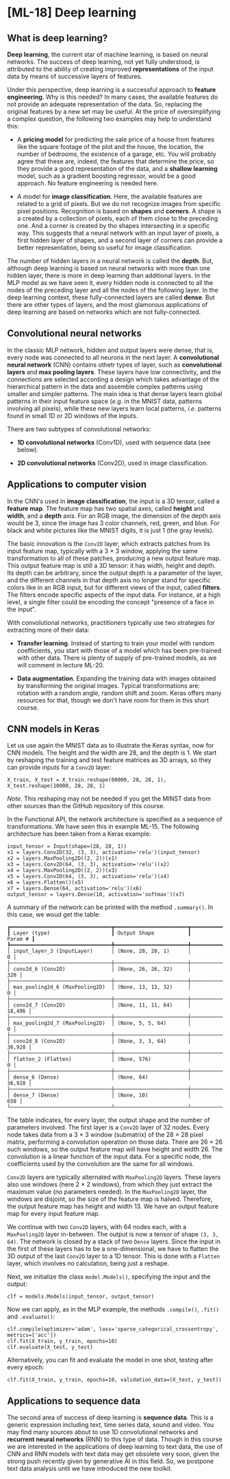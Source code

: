 #  [ML-18] Deep learning

## What is deep learning?

**Deep learning**, the current star of machine learning, is based on neural networks. The success of deep learning, not yet fully understood, is attributed to the ability of creating improved **representations** of the input data by means of successive layers of features.

Under this perspective, deep learning is a successful approach to **feature engineering**. Why is this needed? In many cases, the available features do not provide an adequate representation of the data. So, replacing the original features by a new set may be useful. At the price of oversimplifying a complex question, the following two examples may help to understand this:

* A **pricing model** for predicting the sale price of a house from features like the square footage of the plot and the house, the location, the number of bedrooms, the existence of a garage, etc. You will probably agree that these are, indeed, the features that determine the price, so they provide a good representation of the data, and a **shallow learning** model, such as a gradient boosting regressor, would be a good approach. No feature engineering is needed here.

* A model for **image classification**. Here, the available features are related to a grid of pixels. But we do not recognize images from specific pixel positions. Recognition is based on **shapes** and **corners**. A shape is a created by a collection of pixels, each of them close to the preceding one. And a corner is created by tho shapes intersecting in a specific way. This suggests that a neural network with an input layer of pixels, a first hidden layer of shapes, and a second layer of corners can provide a better representation, being so useful for image classification.

The number of hidden layers in a neural network is called the **depth**. But, although deep learning is based on neural networks with more than one hidden layer, there is more in deep learning than additional layers. In the MLP model as we have seen it, every hidden node is connected to all the nodes of the preceding layer and all the nodes of the following layer. In the deep learning context, these fully-connected layers are called **dense**. But there are other types of layers, and the most glamorous applications of deep learning are based on networks which are not fully-connected.

## Convolutional neural networks

In the classic MLP network, hidden and output layers were dense, that is, every node was connected to all neurons in the next layer. A **convolutional neural network** (CNN) contains othetr types of layer, such as **convolutional layers** and **max pooling layers**. These layers have low connectivity, and the connections are selected according a design which takes advantage of the hierarchical pattern in the data and assemble complex patterns using smaller and simpler patterns. The main idea is that dense layers learn global patterns in their input feature space (*e.g*. in the MNIST data, patterns involving all pixels), while these new layers learn local patterns, *i.e*. patterns found in small 1D or 2D windows of the inputs.

There are two subtypes of convolutional networks:

* **1D convolutional networks** (Conv1D), used with sequence data (see below).

* **2D convolutional networks** (Conv2D), used in image classification. 

## Applications to computer vision

In the CNN's used in **image classification**, the input is a 3D tensor, called a **feature map**. The feature map has two spatial axes, called **height** and **width**, and a **depth** axis. For an RGB image, the dimension of the depth axis would be 3, since the image has 3 color channels, red, green, and blue. For black and white pictures like the MNIST digits, it is just 1 (the gray levels).

The basic innovation is the `Conv2D` layer, which extracts patches from its input feature map, typically with a 3 $\times$ 3 window, applying the same transformation to all of these patches, producing a new output feature map. This output feature map is still a 3D tensor: it has width, height and depth. Its depth can be arbitrary, since the output depth is a parameter of the layer, and the different channels in that depth axis no longer stand for specific colors like in an RGB input, but for different views of the input, called **filters**. The filters encode specific aspects of the input data. For instance, at a high level, a single filter could be encoding the concept "presence of a face in the input".

With convolutional networks, practitioners typically use two strategies for extracting more of their data:

* **Transfer learning**. Instead of starting to train your model with random coefficients, you start with those of a model which has been pre-trained with other data. There is plenty of supply of pre-trained models, as we will comment in lecture ML-20.

* **Data augmentation**. Expanding the training data with images obtained by transforming the original images. Typical transformations are: rotation with a random angle, random shift and zoom. Keras offers many resources for that, though we don't have room for them in this short course.

## CNN models in Keras

Let us use again the MNIST data as to illustrate the Keras syntax, now for CNN models. The height and the width are 28, and the depth is 1. We start by reshaping the training and test feature matrices as 3D arrays, so they can provide inputs for a `Conv2D` layer:

```
X_train, X_test = X_train.reshape(60000, 28, 28, 1), X_test.reshape(10000, 28, 28, 1)
```

*Note*. This reshaping may not be needed if you get the MINST data from other sources than the GitHub repository of this course. 

In the Functional API, the network architecture is specified as a sequence of transformations. We have seen this in example ML-15. The following architecture has been taken from a Keras example:

```
input_tensor = Input(shape=(28, 28, 1))
x1 = layers.Conv2D(32, (3, 3), activation='relu')(input_tensor)
x2 = layers.MaxPooling2D((2, 2))(x1)
x3 = layers.Conv2D(64, (3, 3), activation='relu')(x2)
x4 = layers.MaxPooling2D((2, 2))(x3)
x5 = layers.Conv2D(64, (3, 3), activation='relu')(x4)
x6 = layers.Flatten()(x5)
x7 = layers.Dense(64, activation='relu')(x6)
output_tensor = layers.Dense(10, activation='softmax')(x7)
```

A summary of the network can be printed with the method `.summary()`. In this case, we woud get the table:

```
┏━━━━━━━━━━━━━━━━━━━━━━━━━━━━━━━━━┳━━━━━━━━━━━━━━━━━━━━━━━━┳━━━━━━━━━━━━━━━┓
┃ Layer (type)                    ┃ Output Shape           ┃       Param # ┃
┡━━━━━━━━━━━━━━━━━━━━━━━━━━━━━━━━━╇━━━━━━━━━━━━━━━━━━━━━━━━╇━━━━━━━━━━━━━━━┩
│ input_layer_3 (InputLayer)      │ (None, 28, 28, 1)      │             0 │
├─────────────────────────────────┼────────────────────────┼───────────────┤
│ conv2d_6 (Conv2D)               │ (None, 26, 26, 32)     │           320 │
├─────────────────────────────────┼────────────────────────┼───────────────┤
│ max_pooling2d_6 (MaxPooling2D)  │ (None, 13, 13, 32)     │             0 │
├─────────────────────────────────┼────────────────────────┼───────────────┤
│ conv2d_7 (Conv2D)               │ (None, 11, 11, 64)     │        18,496 │
├─────────────────────────────────┼────────────────────────┼───────────────┤
│ max_pooling2d_7 (MaxPooling2D)  │ (None, 5, 5, 64)       │             0 │
├─────────────────────────────────┼────────────────────────┼───────────────┤
│ conv2d_8 (Conv2D)               │ (None, 3, 3, 64)       │        36,928 │
├─────────────────────────────────┼────────────────────────┼───────────────┤
│ flatten_2 (Flatten)             │ (None, 576)            │             0 │
├─────────────────────────────────┼────────────────────────┼───────────────┤
│ dense_6 (Dense)                 │ (None, 64)             │        36,928 │
├─────────────────────────────────┼────────────────────────┼───────────────┤
│ dense_7 (Dense)                 │ (None, 10)             │           650 │
└─────────────────────────────────┴────────────────────────┴───────────────┘
```

The table indicates, for every layer, the output shape and the number of parameters involved. The first layer is a `Conv2D` layer of 32 nodes. Every node takes data from a 3 $\times$ 3 window (submatrix) of the 28 $\times$ 28 pixel matrix, performing a convolution operation on those data. There are 26 $\times$ 26 such windows, so the output feature map will have height and width 26. The convolution is a linear function of the input data. For a specific node, the coefficients used by the convolution are the same for all windows.

`Conv2D` layers are typically alternated with `MaxPooling2D` layers. These layers also use windows (here 2 $\times$ 2 windows), from which they just extract the maximum value (no parameters needed). In the `MaxPooling2D` layer, the windows are disjoint, so the size of the feature map is halved. Therefore, the output feature map has height and width 13. We have an output feature map for every input feature map.

We continue with two `Conv2D` layers, with 64 nodes each, with a `MaxPooling2D` layer in-between. The output is now a tensor of shape `(3, 3, 64)`. The network is closed by a stack of two `Dense` layers. Since the input in the first of these layers has to be a one-dimensional, we have to flatten the 3D output of the last `Conv2D` layer to a 1D tensor. This is done with a `Flatten` layer, which involves no calculation, being just a reshape. 

Next, we initialize the class `model.Models()`, specifying the input and the output:

```
clf = models.Models(input_tensor, output_tensor)
```

Now we can apply, as in the MLP example, the methods `.compile()`, `.fit()` and `.evaluate()`:

```
clf.compile(optimizer='adam', loss='sparse_categorical_crossentropy', metrics=['acc'])
clf.fit(X_train, y_train, epochs=10)
clf.evaluate(X_test, y_test) 
```

Alternatively, you can fit and evaluate the model in one shot, testing after every epoch:

```
clf.fit(X_train, y_train, epochs=10, validation_data=(X_test, y_test))
```

## Applications to sequence data

The second area of success of deep learning is **sequence data**. This is a generic expression including text, time series data, sound and video. You may find many sources about to use 1D convolutional networks and **recurrent neural networks** (RNN) to this type of data. Though in this course we are interested in the applications of deep learning to text data, the use of CNN and RNN models with text data may get obsolete very soon, given the strong push recently given by generative AI in this field. So, we postpone text data analysis until we have introduced the new toolkit.
